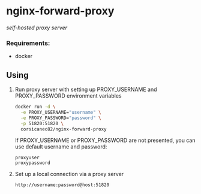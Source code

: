 # nginx-forward-proxy
*self-hosted proxy server*

### Requirements:
  - docker

## Using

1. Run proxy server with setting up PROXY_USERNAME and PROXY_PASSWORD environment variables

    ```bash
    docker run -d \
      -e PROXY_USERNAME="username" \
      -e PROXY_PASSWORD="password" \
      -p 51820:51820 \
      corsicanec82/nginx-forward-proxy
    ```

    If PROXY_USERNAME or PROXY_PASSWORD are not presented, you can use default username and password:

    ```text
    proxyuser
    proxypassword
    ```

2. Set up a local connection via a proxy server

    ```text
    http://username:password@host:51820
    ```
